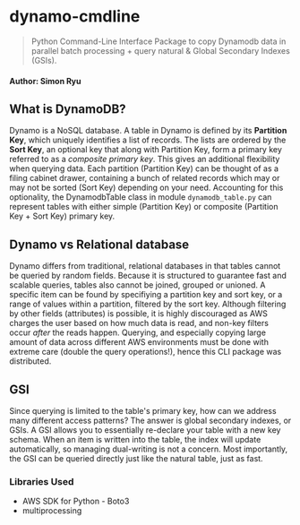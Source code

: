 # dynamo-cmdline
>  Python Command-Line Interface Package to copy Dynamodb data in parallel batch processing + query natural & Global Secondary Indexes (GSIs).
#### Author: Simon Ryu

## What is DynamoDB?
Dynamo is a NoSQL database. A table in Dynamo is defined by its **Partition Key**, which
uniquely identifies a list of records.
The lists are ordered by the **Sort Key**, an optional key that along with Partition Key, form a 
primary key referred to as a *composite primary key*. This gives an additional flexibility when querying data.
Each partition (Partition Key) can be thought of as a filing cabinet drawer, containing a bunch of related records
which may or may not be sorted (Sort Key) depending on your need. Accounting for this optionality, the DynamodbTable class in module `dynamodb_table.py`
can represent tables with either simple (Partition Key) or composite (Partition Key + Sort Key) primary key.


## Dynamo vs Relational database
Dynamo differs from traditional, relational databases in that tables cannot be queried by random fields.
Because it is structured to guarantee fast and scalable queries, tables also cannot be joined, grouped or unioned.
A specific item can be found by specifiying a partition key and sort key, or a range of values within a partition,
filtered by the sort key. Although filtering by other fields (attributes) is possible,
it is highly discouraged as AWS charges the user based on how much data is read, and non-key filters occur *after*
the reads happen. Querying, and especially copying large amount of data across different AWS environments must be done with extreme care
(double the query operations!), hence this CLI package was distributed.


## GSI
Since querying is limited to the table's primary key, how can we address many different access patterns? The answer is global secondary indexes, or GSIs. A GSI allows you to essentially re-declare your table with a new key schema. When an item is written into the table, the index will update automatically, so managing dual-writing is not a concern. Most importantly, the GSI can be queried directly just like the natural table, just as fast.


### Libraries Used
- AWS SDK for Python - Boto3
- multiprocessing

